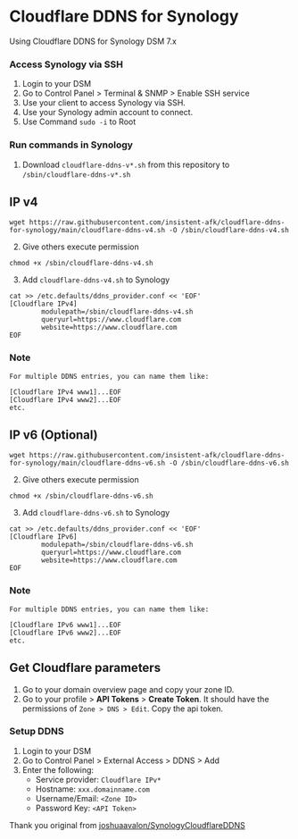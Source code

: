 # Cloudflare DDNS for Synology

Using Cloudflare DDNS for Synology DSM 7.x

### Access Synology via SSH

1. Login to your DSM
2. Go to Control Panel > Terminal & SNMP > Enable SSH service
3. Use your client to access Synology via SSH.
4. Use your Synology admin account to connect.
5. Use Command `sudo -i` to Root

### Run commands in Synology

1. Download `cloudflare-ddns-v*.sh` from this repository to `/sbin/cloudflare-ddns-v*.sh`

## IP v4

```
wget https://raw.githubusercontent.com/insistent-afk/cloudflare-ddns-for-synology/main/cloudflare-ddns-v4.sh -O /sbin/cloudflare-ddns-v4.sh
```

2. Give others execute permission

```
chmod +x /sbin/cloudflare-ddns-v4.sh
```

3. Add `cloudflare-ddns-v4.sh` to Synology

```
cat >> /etc.defaults/ddns_provider.conf << 'EOF'
[Cloudflare IPv4]
        modulepath=/sbin/cloudflare-ddns-v4.sh
        queryurl=https://www.cloudflare.com
        website=https://www.cloudflare.com
EOF

```

### Note

```
For multiple DDNS entries, you can name them like:

[Cloudflare IPv4 www1]...EOF
[Cloudflare IPv4 www2]...EOF
etc.
```

## IP v6 (Optional)

```
wget https://raw.githubusercontent.com/insistent-afk/cloudflare-ddns-for-synology/main/cloudflare-ddns-v6.sh -O /sbin/cloudflare-ddns-v6.sh
```

2. Give others execute permission

```
chmod +x /sbin/cloudflare-ddns-v6.sh
```

3. Add `cloudflare-ddns-v6.sh` to Synology

```
cat >> /etc.defaults/ddns_provider.conf << 'EOF'
[Cloudflare IPv6]
        modulepath=/sbin/cloudflare-ddns-v6.sh
        queryurl=https://www.cloudflare.com
        website=https://www.cloudflare.com
EOF

```

### Note

```
For multiple DDNS entries, you can name them like:

[Cloudflare IPv6 www1]...EOF
[Cloudflare IPv6 www2]...EOF
etc.
```

## Get Cloudflare parameters

1. Go to your domain overview page and copy your zone ID.
2. Go to your profile > **API Tokens** > **Create Token**. It should have the permissions of `Zone > DNS > Edit`. Copy the api token.

### Setup DDNS

1. Login to your DSM
2. Go to Control Panel > External Access > DDNS > Add
3. Enter the following:
   - Service provider: `Cloudflare IPv*`
   - Hostname: `xxx.domainname.com`
   - Username/Email: `<Zone ID>`
   - Password Key: `<API Token>`

Thank you original from [joshuaavalon/SynologyCloudflareDDNS](https://github.com/joshuaavalon/SynologyCloudflareDDNS/)

